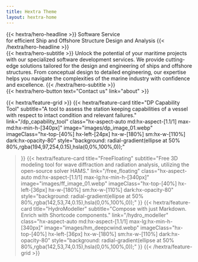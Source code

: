 ```yaml
---
title: Hextra Theme
layout: hextra-home
---
```


<div class="hx-mt-6 hx-mb-6">
{{< hextra/hero-headline >}}
   Software Service&nbsp;<br class="sm:hx-block hx-hidden" />
   for efficient Ship and Offshore Structure Design and Analysis
{{< /hextra/hero-headline >}}
</div>

<div class="hx-mb-12">
{{< hextra/hero-subtitle >}}
  Unlock the potential of your maritime projects with our specialized software development services.
  We provide cutting-edge solutions tailored for the design and engineering of ships and offshore structures.
  From conceptual design to detailed engineering, our expertise helps you navigate the complexities of the marine industry with confidence and excellence.
{{< /hextra/hero-subtitle >}}
</div>

<div class="hx-mb-6">
{{< hextra/hero-button text="Contact us" link="about" >}}
</div>

<div class="hx-mt-6"></div>


{{< hextra/feature-grid >}}
  {{< hextra/feature-card
    title="DP Capability Tool"
    subtitle="A tool to assess the station keeping capabilities of a vessel with respect to intact condition and relevant failures."
	  link="/dp_capability_tool"
    class="hx-aspect-auto md:hx-aspect-[1.1/1] max-md:hx-min-h-[340px]"
    image="images/dp_image_01.webp"
    imageClass="hx-top-[40%] hx-left-[24px] hx-w-[180%] sm:hx-w-[110%] dark:hx-opacity-80"
    style="background: radial-gradient(ellipse at 50% 80%,rgba(194,97,254,0.15),hsla(0,0%,100%,0));"
  >}}
  {{< hextra/feature-card
    title="FreeFloating"
    subtitle="Free 3D modeling tool for wave diffraction and radiation analysis, utilizing the open-source solver HAMS."
    link="/free_floating"
    class="hx-aspect-auto md:hx-aspect-[1.1/1] max-lg:hx-min-h-[340px]"
    image="images/ff_image_01.webp"
    imageClass="hx-top-[40%] hx-left-[36px] hx-w-[180%] sm:hx-w-[110%] dark:hx-opacity-80"
    style="background: radial-gradient(ellipse at 50% 80%,rgba(142,53,74,0.15),hsla(0,0%,100%,0));"
  >}}
  {{< hextra/feature-card
    title="HydroModeller"
    subtitle="Compose with just Markdown. Enrich with Shortcode components."
    link="/hydro_modeller"
    class="hx-aspect-auto md:hx-aspect-[1.1/1] max-lg:hx-min-h-[340px]"
    image="images/hm_deepcwind.webp"
    imageClass="hx-top-[40%] hx-left-[36px] hx-w-[180%] sm:hx-w-[110%] dark:hx-opacity-80"
    style="background: radial-gradient(ellipse at 50% 80%,rgba(142,53,74,0.15),hsla(0,0%,100%,0));"
  >}}
{{< /hextra/feature-grid >}}
